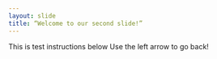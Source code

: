 ```yaml
--- 
layout: slide 
title: “Welcome to our second slide!” 
--- 
```

This is test instructions below
Use the left arrow to go back!
